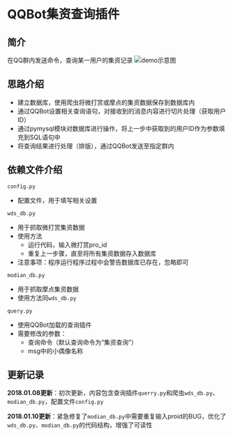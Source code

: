 # QQBot集资查询插件


## 简介
在QQ群内发送命令，查询某一用户的集资记录
![demo示意图](http://a3.qpic.cn/psb?/V13aTJbk3ppHHd/D7VLPVUwRYvWXvLli*lHaaJBgY2EqhyLB5O8Os0zcCQ!/b/dG4AAAAAAAAA&ek=1&kp=1&pt=0&bo=OATsAgAAAAAREPU!&vuin=825764773&tm=1515423600&sce=60-2-2&rf=viewer_311)

## 思路介绍
* 建立数据库，使用爬虫将微打赏或摩点的集资数据保存到数据库内
* 通过QQBot设置相关查询语句，对接收到的消息内容进行切片处理（获取用户ID）
* 通过pymysql模块对数据库进行操作，将上一步中获取到的用户ID作为参数填充到SQL语句中
* 将查询结果进行处理（排版），通过QQBot发送至指定群内

## 依赖文件介绍

`config.py`
* 配置文件，用于填写相关设置


`wds_db.py`
* 用于抓取微打赏集资数据
* 使用方法
	- 运行代码，输入微打赏pro_id
	- 重复上一步骤，直至将所有集资数据存入数据库
* 注意事项：程序运行程序过程中会警告数据库已存在，忽略即可

`modian_db.py`
* 用于抓取摩点集资数据
* 使用方法同`wds_db.py`  



`query.py`
* 使用QQBot加载的查询插件
* 需要修改的参数：
   - 查询命令（默认查询命令为“集资查询”）
   - msg中的小偶像名称
 


##  更新记录


**2018.01.08更新**：初次更新，内容包含查询插件`querry.py`和爬虫`wds_db.py`、`modian_db.py`，配置文件`config.py`  

**2018.01.10更新**：紧急修复了`modian_db.py`中需要重复输入proid的BUG，优化了`wds_db.py`、`modian_db.py`的代码结构，增强了可读性
